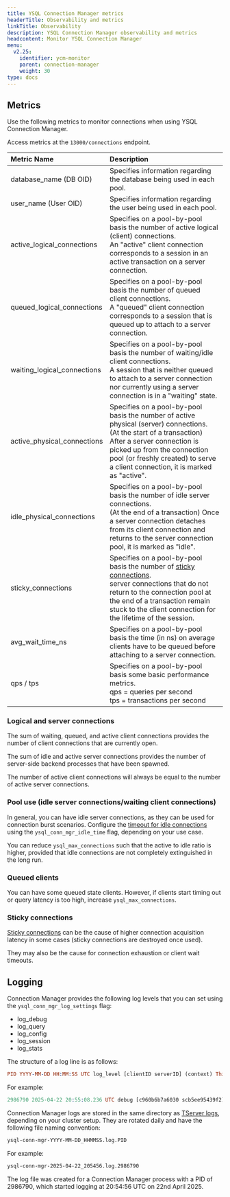 ```yaml
---
title: YSQL Connection Manager metrics
headerTitle: Observability and metrics
linkTitle: Observability
description: YSQL Connection Manager observability and metrics
headcontent: Monitor YSQL Connection Manager
menu:
  v2.25:
    identifier: ycm-monitor
    parent: connection-manager
    weight: 30
type: docs
---
```


## Metrics

Use the following metrics to monitor connections when using YSQL Connection Manager.

Access metrics at the `13000/connections` endpoint.

| Metric Name | Description |
| :--- | :--- |
| database_name (DB OID) | Specifies information regarding the database being used in each pool. |
| user_name (User OID) | Specifies information regarding the user being used in each pool. |
| active_logical_connections | Specifies on a pool-by-pool basis the number of active logical (client) connections.<br>An "active" client connection corresponds to a session in an active transaction on a server connection. |
| queued_logical_connections | Specifies on a pool-by-pool basis the number of queued client connections.<br>A "queued" client connection corresponds to a session that is queued up to attach to a server connection. |
| waiting_logical_connections | Specifies on a pool-by-pool basis the number of waiting/idle client connections.<br>A session that is neither queued to attach to a server connection nor currently using a server connection is in a "waiting" state. |
| active_physical_connections | Specifies on a pool-by-pool basis the number of active physical (server) connections.<br>(At the start of a transaction) After a server connection is picked up from the connection pool (or freshly created) to serve a client connection, it is marked as "active". |
| idle_physical_connections | Specifies on a pool-by-pool basis the number of idle server connections.<br>(At the end of a transaction) Once a server connection detaches from its client connection and returns to the server connection pool, it is marked as "idle". |
| sticky_connections | Specifies on a pool-by-pool basis the number of [sticky connections](../ycm-setup/#sticky-connections).<br>server connections that do not return to the connection pool at the end of a transaction remain stuck to the client connection for the lifetime of the session. |
| avg_wait_time_ns | Specifies on a pool-by-pool basis the time (in ns) on average clients have to be queued before attaching to a server connection. |
| qps / tps | Specifies on a pool-by-pool basis some basic performance metrics.<br>qps = queries per second<br>tps = transactions per second |

### Logical and server connections

The sum of waiting, queued, and active client connections provides the number of client connections that are currently open.

The sum of idle and active server connections provides the number of server-side backend processes that have been spawned.

The number of active client connections will always be equal to the number of active server connections.

### Pool use (idle server connections/waiting client connections)

In general, you can have idle server connections, as they can be used for connection burst scenarios. Configure the [timeout for idle connections](../ycm-setup/#configure) using the `ysql_conn_mgr_idle_time` flag, depending on your use case.

You can reduce `ysql_max_connections` such that the active to idle ratio is higher, provided that idle connections are not completely extinguished in the long run.

### Queued clients

You can have some queued state clients. However, if clients start timing out or query latency is too high, increase `ysql_max_connections`.

### Sticky connections

[Sticky connections](../ycm-setup/#sticky-connections) can be the cause of higher connection acquisition latency in some cases (sticky connections are destroyed once used).

They may also be the cause for connection exhaustion or client wait timeouts.

## Logging

Connection Manager provides the following log levels that you can set using the `ysql_conn_mgr_log_settings` flag:

- log_debug
- log_query
- log_config
- log_session
- log_stats

The structure of a log line is as follows:

```prolog
PID YYYY-MM-DD HH:MM:SS UTC log_level [clientID serverID] (context) This is a sample log!
```

For example:

```prolog
2986790 2025-04-22 20:55:08.236 UTC debug [c960b6b7a6030 scb5ee95439f2] (reset) ReadyForQuery
```

Connection Manager logs are stored in the same directory as [TServer logs](../../../explore/observability/logging/), depending on your cluster setup. They are rotated daily and have the following file naming convention:

```sh
ysql-conn-mgr-YYYY-MM-DD_HHMMSS.log.PID
```

For example:

```sh
ysql-conn-mgr-2025-04-22_205456.log.2986790
```

The log file was created for a Connection Manager process with a PID of 2986790, which started logging at 20:54:56 UTC on 22nd April 2025.

<!--
Monitoring in YBA & YBM (screenshots)
YBA :
YBM :
Metrics displayed on cluster UI (Available Per node, Per DB):
Client Connections
Client connection Average wait time (ns)
Server connections
Database transactions / sec

The following metrics are exported when Metrics Export is enabled in YugabyteDB Aeon:

- ybdb_ysql_conn_mgr_active_clients
- ybdb_ysql_conn_mgr_active_servers 
- ybdb_ysql_conn_mgr_avg_wait_time_ns
- ybdb_ysql_conn_mgr_idle_servers
- ybdb_ysql_conn_mgr_last_updated_timestamp
- ybdb_ysql_conn_mgr_num_pools
- ybdb_ysql_conn_mgr_query_rate
- ybdb_ysql_conn_mgr_queued_clients
- ybdb_ysql_conn_mgr_sticky_connections
- ybdb_ysql_conn_mgr_transaction_rate
- ybdb_ysql_conn_mgr_waiting_clients
-->
